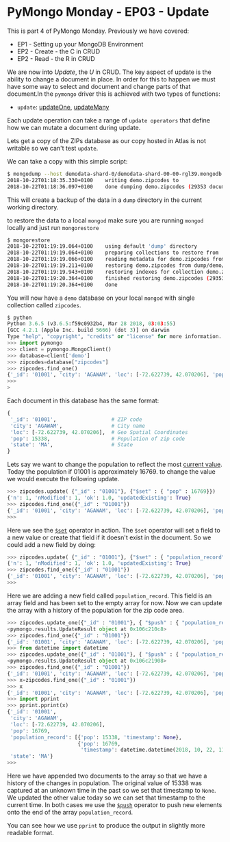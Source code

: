 # PyMongo Monday - EP03 - Update

This is part 4 of PyMongo Monday. Previously we have
covered:

 * EP1 - Setting up your MongoDB Environment
 * EP2 - Create - the C in CRUD
 * EP2 - Read - the R in CRUD

 
We are now into *Update*, the *U* in CRUD. The key aspect of update is the 
ability to change a document in place. In order for this to happen we must
have some way to select and document and change parts of that document.In
the `pymongo` driver this is achieved with two types of functions:
 
 * `update`: [updateOne](http://api.mongodb.com/python/current/api/pymongo/operations.html#pymongo.operations.UpdateOne), 
 [updateMany](http://api.mongodb.com/python/current/api/pymongo/operations.html#pymongo.operations.UpdateMany)
 
Each update operation can take a range of `update operators` that
define how we can mutate a document during update. 

 
Lets get a copy of the ZIPs database as our copy hosted in Atlas is not
writable so we can't test `update`.
 
We can take a copy with this simple script:
 
 ```bash
 $ mongodump --host demodata-shard-0/demodata-shard-00-00-rgl39.mongodb.net:27017,demodata-shard-00-01-rgl39.mongodb.net:27017,demodata-shard-00-02-rgl39.mongodb.net:27017 --ssl --username readonly --password readonly --authenticationDatabase admin --db demo
2018-10-22T01:18:35.330+0100	writing demo.zipcodes to
2018-10-22T01:18:36.097+0100	done dumping demo.zipcodes (29353 documents)
```

This will create a backup of the data in a `dump` directory in the current
working directory.

to restore the data to a local `mongod` make sure you are running `mongod` 
locally and just run `mongorestore` 

```bash
$ mongorestore
2018-10-22T01:19:19.064+0100	using default 'dump' directory
2018-10-22T01:19:19.064+0100	preparing collections to restore from
2018-10-22T01:19:19.066+0100	reading metadata for demo.zipcodes from dump/demo/zipcodes.metadata.json
2018-10-22T01:19:19.211+0100	restoring demo.zipcodes from dump/demo/zipcodes.bson
2018-10-22T01:19:19.943+0100	restoring indexes for collection demo.zipcodes from metadata
2018-10-22T01:19:20.364+0100	finished restoring demo.zipcodes (29353 documents)
2018-10-22T01:19:20.364+0100	done
```

You will now have a `demo` database on your local `mongod` with single
collection called `zipcodes`.

```python
$ python
Python 3.6.5 (v3.6.5:f59c0932b4, Mar 28 2018, 03:03:55)
[GCC 4.2.1 (Apple Inc. build 5666) (dot 3)] on darwin
Type "help", "copyright", "credits" or "license" for more information.
>>> import pymongo
>>> client = pymongo.MongoClient()
>>> database=client['demo']
>>> zipcodes=database["zipcodes"]
>>> zipcodes.find_one()
{'_id': '01001', 'city': 'AGAWAM', 'loc': [-72.622739, 42.070206], 'pop': 15338, 'state': 'MA'}
>>>
>
```

Each document in this database has the same format:

```python
{
 '_id': '01001',                  # ZIP code
 'city': 'AGAWAM',                # City name
 'loc': [-72.622739, 42.070206],  # Geo Spatial Coordinates
 'pop': 15338,                    # Population of zip code        
 'state': 'MA',                   # State
}
```

Lets say we want to change the population to reflect the most [current value](https://www.unitedstateszipcodes.org/01001/#stats).
Today the population if 01001 is approximately 16769. to change the value we
would execute the following update.

```python
>>> zipcodes.update( {"_id" : "01001"}, {"$set" : { "pop" : 16769}})
{'n': 1, 'nModified': 1, 'ok': 1.0, 'updatedExisting': True}
>>> zipcodes.find_one({"_id" : "01001"})
{'_id': '01001', 'city': 'AGAWAM', 'loc': [-72.622739, 42.070206], 'pop': 16769, 'state': 'MA'}
>>>
```

Here we see the [`$set`](https://docs.mongodb.com/manual/reference/operator/update/set/#up._S_set)
operator in action. The `$set` operator will set a field to a new value or
create that field if it  doesn't exist in the document. So we could add 
a new field by doing:

```python
>>> zipcodes.update( {"_id" : "01001"}, {"$set" : { "population_record" : []}})
{'n': 1, 'nModified': 1, 'ok': 1.0, 'updatedExisting': True}
>>> zipcodes.find_one({"_id" : "01001"})
{'_id': '01001', 'city': 'AGAWAM', 'loc': [-72.622739, 42.070206], 'pop': 16769, 'state': 'MA', 'population_record': []}
>>>
```

Here we are adding a new field called `population_record`. This field is 
an array field and has been set to the empty array for now. Now we can 
update the array with a history of the population for the zip code area.

```python
>>> zipcodes.update_one({"_id" : "01001"}, { "$push" : { "population_record" : { "pop" : 15338, "timestamp": None }}})
<pymongo.results.UpdateResult object at 0x106c210c8>
>>> zipcodes.find_one({"_id" : "01001"})
{'_id': '01001', 'city': 'AGAWAM', 'loc': [-72.622739, 42.070206], 'pop': 16769, 'state': 'MA', 'population_record': [{'pop': 15338, 'timestamp': None}]}
>>> from datetime import datetime
>>> zipcodes.update_one({"_id" : "01001"}, { "$push" : { "population_record" : { "pop" : 16769, "timestamp": datetime.utcnow() }}})
<pymongo.results.UpdateResult object at 0x106c21908>
>>> zipcodes.find_one({"_id" : "01001"})                                                                 
{'_id': '01001', 'city': 'AGAWAM', 'loc': [-72.622739, 42.070206], 'pop': 16769, 'state': 'MA', 'population_record': [{'pop': 15338, 'timestamp': None}, {'pop': 16769, 'timestamp': datetime.datetime(2018, 10, 22, 11, 37, 5, 60000)}]}
>>> x=zipcodes.find_one({"_id" : "01001"})
>>> x
{'_id': '01001', 'city': 'AGAWAM', 'loc': [-72.622739, 42.070206], 'pop': 16769, 'state': 'MA', 'population_record': [{'pop': 15338, 'timestamp': None}, {'pop': 16769, 'timestamp': datetime.datetime(2018, 10, 22, 11, 37, 5, 60000)}]}
>>> import pprint
>>> pprint.pprint(x)
{'_id': '01001',
 'city': 'AGAWAM',
 'loc': [-72.622739, 42.070206],
 'pop': 16769,
 'population_record': [{'pop': 15338, 'timestamp': None},
                       {'pop': 16769,
                        'timestamp': datetime.datetime(2018, 10, 22, 11, 37, 5, 60000)}],
 'state': 'MA'}
>>>
```

Here we have appended two documents to the array so that we have a history
of the changes in population. The original value of 15338 was captured at 
an unknown time in the past so we set that timestamp to `None`. We updated the
other value today so we can set that timestamp to the current time. In both
cases we use the [`$push`](https://docs.mongodb.com/manual/reference/operator/update/push/#up._S_push)
operator to push new elements onto the end of the array `population_record`.

You can see how we use `pprint` to produce the output in slightly more
readable format. 



